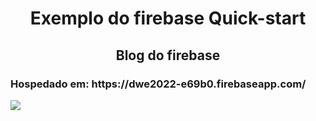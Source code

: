 <h1 align="center">Exemplo do firebase Quick-start</h1>
<h2 align="center">Blog do firebase</h2>
<h3> Hospedado em: https://dwe2022-e69b0.firebaseapp.com/</h3>
<img loading="lazy" src="https://github.com/BiancaPedrosa/dwe2022/assets/11489271/aa16dece-4233-4a8c-969a-b82ae99f439c"/>
